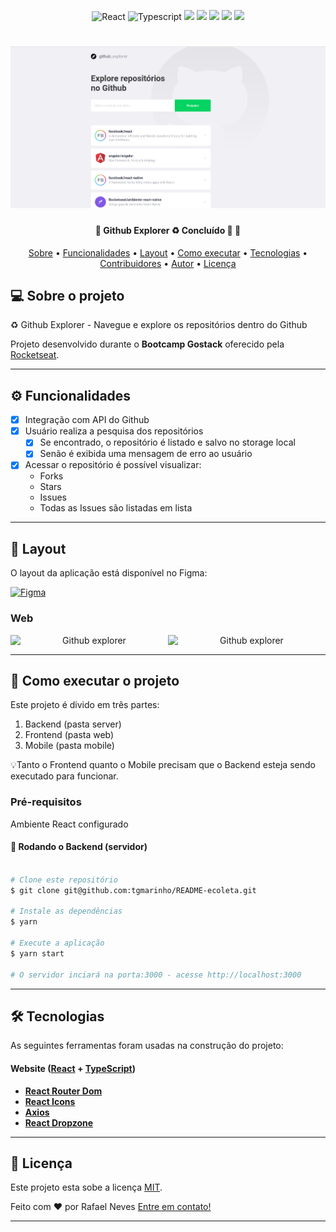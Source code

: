 <p align="center">

  <img alt="React" src="https://img.shields.io/badge/-React-%2361DAFB">

  <img alt="Typescript" src="https://img.shields.io/badge/-Typescript-blue">

  <img src="https://img.shields.io/static/v1?message=React&color=7159c1&style=for-the-badge&logo=react"/>

  <img src="https://img.shields.io/static/v1?logo=react&message=logo=react&React&color=7159c1&style=for-the-badge&logo=react"/>

  <img src="https://img.shields.io/static/v1?logo=react&message=React&color=7159c1&style=for-the-badge&logo=react"/>

  <img src="https://img.shields.io/static/v1?message=React&color=7159c1&style=for-the-badge&logo=react"/>
  <img src="https://img.shields.io/static/v1?label=React&style=for-the-badge&logo=react"/>


</p>
<h1 align="center">
    <img alt="Github Explorer" title="#Github Explorer" src="./src/assets/github-explorer.png" />
</h1>

<h4 align="center">
	🚧  Github Explorer ♻️ Concluído 🚀 🚧
</h4>

<p align="center">
 <a href="#-sobre-o-projeto">Sobre</a> •
 <a href="#-funcionalidades">Funcionalidades</a> •
 <a href="#-layout">Layout</a> •
 <a href="#-como-executar-o-projeto">Como executar</a> •
 <a href="#-tecnologias">Tecnologias</a> •
 <a href="#-contribuidores">Contribuidores</a> •
 <a href="#-autor">Autor</a> •
 <a href="#user-content--licença">Licença</a>
</p>


## 💻 Sobre o projeto

♻️ Github Explorer - Navegue e explore os repositórios dentro do Github


Projeto desenvolvido durante o **Bootcamp Gostack** oferecido pela [Rocketseat](https://blog.rocketseat.com.br/).

---

## ⚙️ Funcionalidades

- [x] Integração com API do Github
- [x] Usuário realiza a pesquisa dos repositórios
  - [x] Se encontrado, o repositório é listado e salvo no storage local
  - [x] Senão é exibida uma mensagem de erro ao usuário
- [x] Acessar o repositório é possível visualizar:
  - Forks
  - Stars
  - Issues
  - Todas as Issues são listadas em lista

---

## 🎨 Layout

O layout da aplicação está disponível no Figma:

<a href="https://www.figma.com/file/HOCmxfrElzLpI75LdzFLia/Github-Explorer](https://www.figma.com/file/HOCmxfrElzLpI75LdzFLia/Github-Explorer">
  <img alt="Figma" src="https://img.shields.io/badge/Acessar%20Layout%20-Figma-%2304D361">
</a>



### Web

<p align="center" style="display: flex; align-items: flex-start; justify-content: center;">
  <img alt="Github explorer" title="#Github explorer" src="./src/assets/github-explorer" width="400px">

  <img alt="Github explorer" title="#Github explorer" src="./src/assets/github-explorer2" width="400px">
</p>

---

## 🚀 Como executar o projeto

Este projeto é divido em três partes:
1. Backend (pasta server)
2. Frontend (pasta web)
3. Mobile (pasta mobile)

💡Tanto o Frontend quanto o Mobile precisam que o Backend esteja sendo executado para funcionar.

### Pré-requisitos

Ambiente React configurado

#### 🎲 Rodando o Backend (servidor)

```bash

# Clone este repositório
$ git clone git@github.com:tgmarinho/README-ecoleta.git

# Instale as dependências
$ yarn

# Execute a aplicação
$ yarn start

# O servidor inciará na porta:3000 - acesse http://localhost:3000

```

---

## 🛠 Tecnologias

As seguintes ferramentas foram usadas na construção do projeto:

#### **Website**  ([React](https://reactjs.org/)  +  [TypeScript](https://www.typescriptlang.org/))

-   **[React Router Dom](https://github.com/ReactTraining/react-router/tree/master/packages/react-router-dom)**
-   **[React Icons](https://react-icons.github.io/react-icons/)**
-   **[Axios](https://github.com/axios/axios)**
-   **[React Dropzone](https://github.com/react-dropzone/react-dropzone)**


---

## 📝 Licença

Este projeto esta sobe a licença [MIT](./LICENSE).

Feito com ❤️ por Rafael Neves [Entre em contato!](https://www.linkedin.com/in/rafaelnps/)

---
